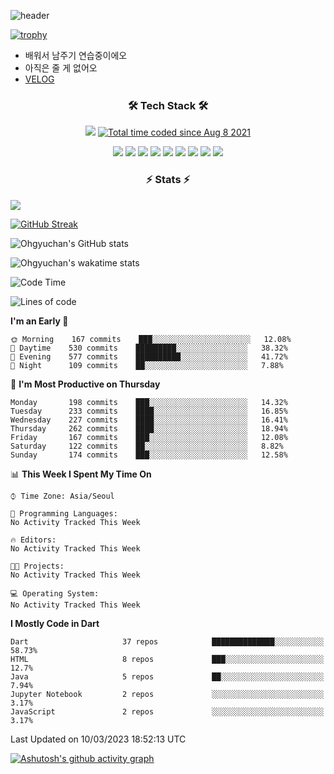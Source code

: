 <!--
**Ohgyuchan/Ohgyuchan** is a ✨ _special_ ✨ repository because its `README.md` (this file) appears on your GitHub profile.

Here are some ideas to get you started:

- 🔭 I’m currently working on ...
- 🌱 I’m currently learning ...
- 👯 I’m looking to collaborate on ...
- 🤔 I’m looking for help with ...
- 💬 Ask me about ...
- 📫 How to reach me: ...
- 😄 Pronouns: ...
- ⚡ Fun fact: ...
-->
![header](https://capsule-render.vercel.app/api?type=soft&color=auto&height=150&section=header&text=Ohgyuchan&fontSize=80&animation=twinkling)

[![trophy](https://github-profile-trophy.vercel.app/?username=Ohgyuchan&column=-1)](https://github.com/ryo-ma/github-profile-trophy)

<!-- ### Hi there 👋 -->
  * 배워서 남주기 연습중이에오
  * 아직은 줄 게 없어오
  * [VELOG](https://velog.io/@terman)



<h3 align="center"><b>🛠 Tech Stack 🛠</b></h3>

<p align="center">
<a href="https://hits.seeyoufarm.com"><img src="https://hits.seeyoufarm.com/api/count/incr/badge.svg?url=https%3A%2F%2Fgithub.com%2FOhgyuchan&count_bg=%2379C83D&title_bg=%23555555&icon=&icon_color=%23E7E7E7&title=visitors+%F0%9F%99%8C&edge_flat=false"/></a> <a href="https://wakatime.com/@9d35e6a9-2400-4e9b-b741-9597e6de1373"><img src="https://wakatime.com/badge/user/9d35e6a9-2400-4e9b-b741-9597e6de1373.svg" alt="Total time coded since Aug 8 2021" /></a></p>


<p align="center">
<img src="https://img.shields.io/badge/HTML5-E34F26?style=flat-square&logo=HTML5&logoColor=white"/></a>
<img src="https://img.shields.io/badge/CSS3-1572B6?style=flat-square&logo=CSS3&logoColor=white"/></a>
<img src="https://img.shields.io/badge/JavaScript-F7DF1E?style=flat-square&logo=JavaScript&logoColor=white"/></a>
<!-- <img src="https://img.shields.io/badge/Node.js-339933?style=flat-square&logo=Node.js&logoColor=white"/></a> &nbsp -->
<img src="https://img.shields.io/badge/Android-3DDC84?style=flat-square&logo=Android&logoColor=white"/></a> 
<img src="https://img.shields.io/badge/Flutter-02569B?style=flat-square&logo=Flutter&logoColor=white"></a> 
<img src="https://img.shields.io/badge/Dart-0175C2?style=flat-square&logo=Dart&logoColor=white"></a> 
<!-- <img src="https://img.shields.io/badge/R-0175C2?style=flat-square&logo=R&logoColor=white"></a> &nbsp -->
<!-- <img src="https://img.shields.io/badge/MongoDB-47A248?style=flat-square&logo=MongoDB&logoColor=white"/></a> &nbsp -->
<!-- <img src="https://img.shields.io/badge/MySQL-4479A1?style=flat-square&logo=MySQL&logoColor=white"/></a> &nbsp -->
<img src="https://img.shields.io/badge/c++-00599C?style=flat-square&logo=c%2B%2B&logoColor=white"/></a> 
<img src="https://img.shields.io/badge/python-0175C2?style=flat-square&logo=python&logoColor=white"></a> 
<img src="https://img.shields.io/badge/github-181717?style=flat-square&logo=github&logoColor=white"></a> 
<!-- <img src="https://img.shields.io/badge/unity-FCC624?style=flat-square&logo=unity&logoColor=black"></a>  -->
<!-- <img src="https://img.shields.io/badge/Amazon AWS-232F3E?style=flat-square&logo=Amazon%20AWS&logoColor=white"/></a> &nbsp -->
</p></b>

<h3 align="center"><b>⚡️ Stats ⚡️</b></h3>

<!--OPGC-->
<a href="https://opgc.me/#/users/Ohgyuchan" target="_blank"><img src="https://api.opgc.me/githubs/users/Ohgyuchan/tag/?theme=rainbow" /></a>  

[![GitHub Streak](https://github-readme-streak-stats.herokuapp.com?user=Ohgyuchan)](https://git.io/streak-stats)

![Ohgyuchan's GitHub stats](https://github-readme-stats.vercel.app/api?username=Ohgyuchan&include_all_commits=true&count_private=true&theme=buefy)

![Ohgyuchan's wakatime stats](https://github-readme-stats.vercel.app/api/wakatime?username=TermanOh&layout=compact&theme=buefy)
  
<!--START_SECTION:waka-->
![Code Time](http://img.shields.io/badge/Code%20Time-986%20hrs%2059%20mins-blue)

![Lines of code](https://img.shields.io/badge/From%20Hello%20World%20I%27ve%20Written-2%20Million%20lines%20of%20code-blue)

**I'm an Early 🐤** 

```text
🌞 Morning    167 commits    ███░░░░░░░░░░░░░░░░░░░░░░   12.08% 
🌆 Daytime    530 commits    █████████░░░░░░░░░░░░░░░░   38.32% 
🌃 Evening    577 commits    ██████████░░░░░░░░░░░░░░░   41.72% 
🌙 Night      109 commits    ██░░░░░░░░░░░░░░░░░░░░░░░   7.88%

```
📅 **I'm Most Productive on Thursday** 

```text
Monday       198 commits    ███░░░░░░░░░░░░░░░░░░░░░░   14.32% 
Tuesday      233 commits    ████░░░░░░░░░░░░░░░░░░░░░   16.85% 
Wednesday    227 commits    ████░░░░░░░░░░░░░░░░░░░░░   16.41% 
Thursday     262 commits    ████░░░░░░░░░░░░░░░░░░░░░   18.94% 
Friday       167 commits    ███░░░░░░░░░░░░░░░░░░░░░░   12.08% 
Saturday     122 commits    ██░░░░░░░░░░░░░░░░░░░░░░░   8.82% 
Sunday       174 commits    ███░░░░░░░░░░░░░░░░░░░░░░   12.58%

```


📊 **This Week I Spent My Time On** 

```text
⌚︎ Time Zone: Asia/Seoul

💬 Programming Languages: 
No Activity Tracked This Week

🔥 Editors: 
No Activity Tracked This Week

🐱‍💻 Projects: 
No Activity Tracked This Week

💻 Operating System: 
No Activity Tracked This Week

```

**I Mostly Code in Dart** 

```text
Dart                     37 repos            ██████████████░░░░░░░░░░░   58.73% 
HTML                     8 repos             ███░░░░░░░░░░░░░░░░░░░░░░   12.7% 
Java                     5 repos             ██░░░░░░░░░░░░░░░░░░░░░░░   7.94% 
Jupyter Notebook         2 repos             ░░░░░░░░░░░░░░░░░░░░░░░░░   3.17% 
JavaScript               2 repos             ░░░░░░░░░░░░░░░░░░░░░░░░░   3.17%

```



 Last Updated on 10/03/2023 18:52:13 UTC
<!--END_SECTION:waka-->

[![Ashutosh's github activity graph](https://github-readme-activity-graph.cyclic.app/graph?username=Ohgyuchan&bg_color=ffffff&color=000000&line=6495ED)](https://github.com/ashutosh00710/github-readme-activity-graph)
